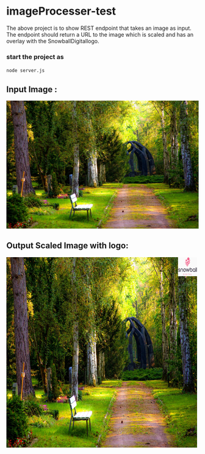 # imageProcesser-test

The above project is to show REST endpoint that takes an image as input.  
The endpoint should return a URL to the image which is scaled and has an overlay with the SnowballDigitallogo.


### start the project as
``node server.js``

## Input Image :
![Input Image](./nature.jpeg)

## Output Scaled Image with logo: 
![Output Image](./imagewithLogoandScaled.jpg)